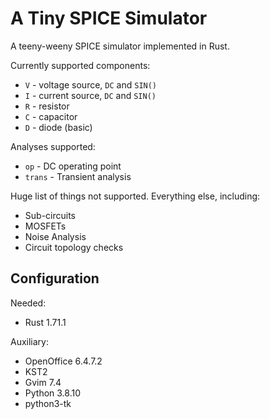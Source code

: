 A Tiny SPICE Simulator
======================

A teeny-weeny SPICE simulator implemented in Rust.


Currently supported components:
* `V` - voltage source, `DC` and `SIN()`
* `I` - current source, `DC` and `SIN()`
* `R` - resistor
* `C` - capacitor
* `D` - diode (basic)


Analyses supported:
* `op`    - DC operating point
* `trans` - Transient analysis

Huge list of things not supported. Everything else, including:
* Sub-circuits
* MOSFETs
* Noise Analysis
* Circuit topology checks



Configuration
----------------------

Needed:
* Rust 1.71.1

Auxiliary:
* OpenOffice 6.4.7.2
* KST2 
* Gvim 7.4
* Python 3.8.10
 * python3-tk



